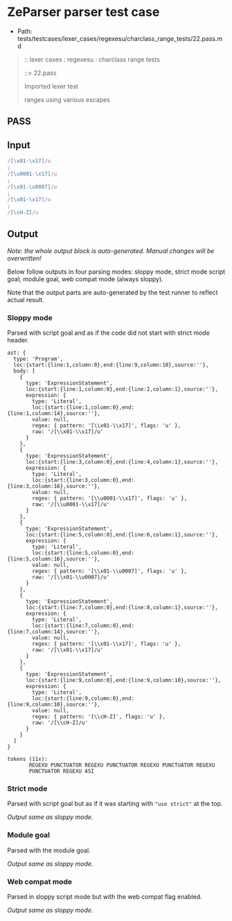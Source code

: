 # ZeParser parser test case

- Path: tests/testcases/lexer_cases/regexesu/charclass_range_tests/22.pass.md

> :: lexer cases : regexesu : charclass range tests
>
> ::> 22.pass
>
> Imported lexer test
>
> ranges using various escapes

## PASS

## Input

`````js
/[\x01-\x17]/u
;
/[\u0001-\x17]/u
;
/[\x01-\u0007]/u
;
/[\x01-\x17]/u
;
/[\cH-Z]/u
`````

## Output

_Note: the whole output block is auto-generated. Manual changes will be overwritten!_

Below follow outputs in four parsing modes: sloppy mode, strict mode script goal, module goal, web compat mode (always sloppy).

Note that the output parts are auto-generated by the test runner to reflect actual result.

### Sloppy mode

Parsed with script goal and as if the code did not start with strict mode header.

`````
ast: {
  type: 'Program',
  loc:{start:{line:1,column:0},end:{line:9,column:10},source:''},
  body: [
    {
      type: 'ExpressionStatement',
      loc:{start:{line:1,column:0},end:{line:2,column:1},source:''},
      expression: {
        type: 'Literal',
        loc:{start:{line:1,column:0},end:{line:1,column:14},source:''},
        value: null,
        regex: { pattern: '[\\x01-\\x17]', flags: 'u' },
        raw: '/[\\x01-\\x17]/u'
      }
    },
    {
      type: 'ExpressionStatement',
      loc:{start:{line:3,column:0},end:{line:4,column:1},source:''},
      expression: {
        type: 'Literal',
        loc:{start:{line:3,column:0},end:{line:3,column:16},source:''},
        value: null,
        regex: { pattern: '[\\u0001-\\x17]', flags: 'u' },
        raw: '/[\\u0001-\\x17]/u'
      }
    },
    {
      type: 'ExpressionStatement',
      loc:{start:{line:5,column:0},end:{line:6,column:1},source:''},
      expression: {
        type: 'Literal',
        loc:{start:{line:5,column:0},end:{line:5,column:16},source:''},
        value: null,
        regex: { pattern: '[\\x01-\\u0007]', flags: 'u' },
        raw: '/[\\x01-\\u0007]/u'
      }
    },
    {
      type: 'ExpressionStatement',
      loc:{start:{line:7,column:0},end:{line:8,column:1},source:''},
      expression: {
        type: 'Literal',
        loc:{start:{line:7,column:0},end:{line:7,column:14},source:''},
        value: null,
        regex: { pattern: '[\\x01-\\x17]', flags: 'u' },
        raw: '/[\\x01-\\x17]/u'
      }
    },
    {
      type: 'ExpressionStatement',
      loc:{start:{line:9,column:0},end:{line:9,column:10},source:''},
      expression: {
        type: 'Literal',
        loc:{start:{line:9,column:0},end:{line:9,column:10},source:''},
        value: null,
        regex: { pattern: '[\\cH-Z]', flags: 'u' },
        raw: '/[\\cH-Z]/u'
      }
    }
  ]
}

tokens (11x):
       REGEXU PUNCTUATOR REGEXU PUNCTUATOR REGEXU PUNCTUATOR REGEXU
       PUNCTUATOR REGEXU ASI
`````

### Strict mode

Parsed with script goal but as if it was starting with `"use strict"` at the top.

_Output same as sloppy mode._

### Module goal

Parsed with the module goal.

_Output same as sloppy mode._

### Web compat mode

Parsed in sloppy script mode but with the web compat flag enabled.

_Output same as sloppy mode._
